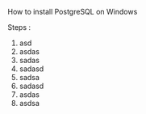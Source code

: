 
How to install PostgreSQL on Windows

Steps :

 1. asd
 2. asdas
 3. sadas
 4. sadasd
 5. sadsa
 6. sadasd
 7. asdas
 8. asdsa
